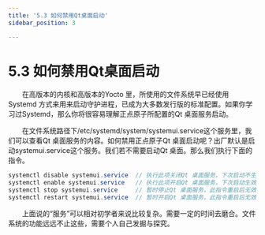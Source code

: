 ```yaml
---
title: '5.3 如何禁用Qt桌面启动'
sidebar_position: 3

---
```


# 5.3 如何禁用Qt桌面启动

&emsp;&emsp;在高版本的内核和高版本的Yocto 里，所使用的文件系统早已经使用Systemd 方式来用来启动守护进程，已成为大多数发行版的标准配置。如果你学习过Systemd，那么你将很容易理解正点原子所配置的Qt 桌面服务启动。

&emsp;&emsp;在文件系统路径下/etc/systemd/system/systemui.service这个服务里，我们可以查看Qt 桌面服务的内容。如何禁用正点原子Qt 桌面启动呢？出厂默认是启动systemui.service这个服务。我们若不需要启动Qt 桌面。那么我们执行下面的指令。

```c#
systemctl disable systemui.service  // 执行此项关闭Qt 桌面服务，下次启动不生效桌面
systemctl enable systemui.service   // 执行此项开启Qt 桌面服务，下次启动生效桌面
systemctl stop systemui.service     // 暂时停止Qt 桌面服务，此指令重启后无效
systemctl restart systemui.service  // 暂时开启Qt 桌面服务，此指令重启后无效
```

&emsp;&emsp;上面说的“服务”可以相对初学者来说比较复杂。需要一定的时间去磨合。文件系统的功能远远不止这些，需要个人自己发掘与探究。












